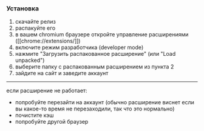 ### Установка

1. скачайте релиз
2. распакуйте его
3. в вашем chromium браузере откройте управление расширениями ([[chrome://extensions/]])
4. включите режим разработчика (developer mode)
5. нажмите "Загрузить распакованное расширение" (или "Load unpacked")
6. выберите папку с распакованным расширением из пункта 2
7. зайдите на сайт и заведите аккаунт

---

если расширение не работает:
- попробуйте перезайти на аккаунт (обычно расширение виснет если вы какое-то время не перезаходили, так что это нормально)
- почистите кэш
- попробуйте другой браузер